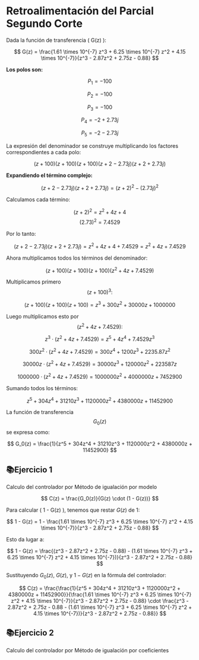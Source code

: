 # Retroalimentación del Parcial Segundo Corte

Dada la función de transferencia \( G(z) \):

$$
G(z) = \frac{1.61 \times 10^{-7} z^3 + 6.25 \times 10^{-7} z^2 + 4.15 \times 10^{-7}}{z^3 - 2.87z^2 + 2.75z - 0.88}
$$

**Los polos son:**

$$P_1 = -100$$

$$P_2 = -100$$

$$P_3 = -100$$

$$P_4 = -2 + 2.73j$$

$$P_5 = -2 - 2.73j$$

La expresión del denominador se construye multiplicando los factores correspondientes a cada polo:

$$
(z + 100)(z + 100)(z + 100)(z + 2 - 2.73j)(z + 2 + 2.73j)
$$

**Expandiendo el término complejo:**

$$
(z + 2 - 2.73j)(z + 2 + 2.73j) = (z + 2)^2 - (2.73j)^2
$$

Calculamos cada término:

$$(z + 2)^2 = z^2 + 4z + 4$$
$$(2.73)^2 = 7.4529$$

Por lo tanto:

$$
(z + 2 - 2.73j)(z + 2 + 2.73j) = z^2 + 4z + 4 + 7.4529 = z^2 + 4z + 7.4529
$$

Ahora multiplicamos todos los términos del denominador:

$$
(z + 100)(z + 100)(z + 100)(z^2 + 4z + 7.4529)
$$

Multiplicamos primero $$(z + 100)^3:$$

$$
(z + 100)(z + 100)(z + 100) = z^3 + 300z^2 + 30000z + 1000000
$$

Luego multiplicamos esto por $$(z^2 + 4z + 7.4529):$$

$$z^3 \cdot (z^2 + 4z + 7.4529) = z^5 + 4z^4 + 7.4529z^3$$

$$300z^2 \cdot (z^2 + 4z + 7.4529) = 300z^4 + 1200z^3 + 2235.87z^2$$

$$30000z \cdot (z^2 + 4z + 7.4529) = 30000z^3 + 120000z^2 + 223587z$$

$$1000000 \cdot (z^2 + 4z + 7.4529) = 1000000z^2 + 4000000z + 7452900$$

Sumando todos los términos:

$$
z^5 + 304z^4 + 31210z^3 + 1120000z^2 + 4380000z + 11452900
$$


La función de transferencia $$G_0(z)$$ se expresa como:

$$
G_0(z) = \frac{1}{z^5 + 304z^4 + 31210z^3 + 1120000z^2 + 4380000z + 11452900}
$$

## 📚Ejercicio 1

Calculo del controlador por Método de igualación por modelo

$$
C(z) = \frac{G_0(z)}{G(z) \cdot (1 - G(z))}
$$

Para calcular \( 1 - G(z) \), tenemos que restar $G(z)$ de 1:

$$
1 - G(z) = 1 - \frac{1.61 \times 10^{-7} z^3 + 6.25 \times 10^{-7} z^2 + 4.15 \times 10^{-7}}{z^3 - 2.87z^2 + 2.75z - 0.88}
$$

Esto da lugar a:

$$
1 - G(z) = \frac{(z^3 - 2.87z^2 + 2.75z - 0.88) - (1.61 \times 10^{-7} z^3 + 6.25 \times 10^{-7} z^2 + 4.15 \times 10^{-7})}{z^3 - 2.87z^2 + 2.75z - 0.88}
$$


Sustituyendo $G_0(z),$ $G(z),$ y $1 - G(z)$ en la fórmula del controlador:

$$
C(z) = \frac{\frac{1}{z^5 + 304z^4 + 31210z^3 + 1120000z^2 + 4380000z + 11452900}}{\frac{1.61 \times 10^{-7} z^3 + 6.25 \times 10^{-7} z^2 + 4.15 \times 10^{-7}}{z^3 - 2.87z^2 + 2.75z - 0.88} \cdot \frac{z^3 - 2.87z^2 + 2.75z - 0.88 - (1.61 \times 10^{-7} z^3 + 6.25 \times 10^{-7} z^2 + 4.15 \times 10^{-7})}{z^3 - 2.87z^2 + 2.75z - 0.88}}
$$
## 📚Ejercicio 2
Calculo del controlador por Método de igualación por coeficientes

